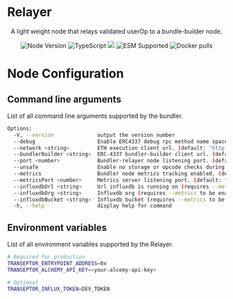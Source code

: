 # Relayer

<p align="center">
  A light weight node that relays validated userOp to a bundle-builder node.
</p>

<p align="center">
  <img src="https://img.shields.io/badge/node-20.11.1-green" alt="Node Version">
  <img src="https://badgen.net/badge/-/TypeScript?icon=typescript&label&labelColor=blue&color=555555" alt="TypeScript">
    <img src="https://github.com/transeptorlabs/transeptor-bundler/actions/workflows/main.yml/badge.svg?branch=main">
  <img src="https://img.shields.io/badge/ESM-supported-brightgreen" alt="ESM Supported">
  <img src="https://img.shields.io/docker/pulls/transeptorlabs/bundler" alt="Docker pulls">
</p>

# Node Configuration

## Command line arguments

List of all command line arguments supported by the bundler.

```bash
Options:
  -V, --version              output the version number
  --debug                    Enable ERC4337 debug rpc method name space (default: false)
  --network <string>         ETH execution client url. (default: "http://localhost:8545")
  --bundlerBuilder <string>  ERC-4337 bundler-builder client url. (default: "http://localhost:4338/rpc")
  --port <number>            Bundler-relayer node listening port. (default: "4338")
  --unsafe                   Enable no storage or opcode checks during userOp simulation.
  --metrics                  Bundler node metrics tracking enabled. (default: false)
  --metricsPort <number>     Metrics server listening port. (default: "4001")
  --influxdbUrl <string>     Url influxdb is running on (requires --metrics to be enabled). (default: "http://localhost:8086")
  --influxdbOrg <string>     Influxdb org (requires --metrics to be enabled). (default: "transeptor-labs")
  --influxdbBucket <string>  Influxdb bucket (requires --metrics to be enabled). (default: "transeptor_metrics")
  -h, --help                 display help for command
```

## Environment variables

List of all environment variables supported by the Relayer.

```bash
# Required for production
TRANSEPTOR_ENTRYPOINT_ADDRESS=0x
TRANSEPTOR_ALCHEMY_API_KEY=<your-alcemy-api-key>

# Optional
TRANSEPTOR_INFLUX_TOKEN=DEV_TOKEN
```
